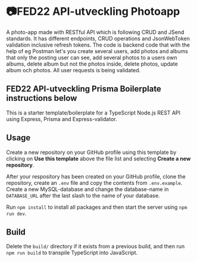 # 📷FED22 API-utveckling Photoapp

A photo-app made with RESTful API which is following CRUD and JSend standards. It has different endpoints, CRUD operations and JsonWebToken validation inclusive refresh tokens. 
The code is backend code that with the help of eg Postman let's you create several users, add photos and albums that only the posting user can see, add several photos to a users own albums, delete album but not the photos inside, delete photos, update album och photos. All user requests is being validated.



## FED22 API-utveckling Prisma Boilerplate instructions below

This is a starter template/boilerplate for a TypeScript Node.js REST API using Express, Prisma and Express-validator.

## Usage

Create a new repository on your GitHub profile using this template by clicking on **Use this template** above the file list and selecting **Create a new repository**.

After your respository has been created on your GitHub profile, clone the repository, create an `.env` file and copy the contents from `.env.example`. Create a new MySQL-database and change the database-name in `DATABASE_URL` after the last slash to the name of your database.

Run `npm install` to install all packages and then start the server using `npm run dev`.

## Build

Delete the `build/` directory if it exists from a previous build, and then run `npm run build` to transpile TypeScript into JavaScript.
